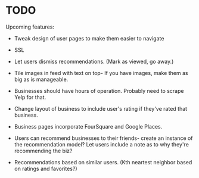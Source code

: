 # TODO


Upcoming features:

* Tweak design of user pages to make them easier to navigate

* SSL

* Let users dismiss recommendations. (Mark as viewed, go away.)

* Tile images in feed with text on top- If you have images, make them as big as is manageable.

* Businesses should have hours of operation. Probably need to scrape Yelp for that.

* Change layout of business to include user's rating if they've rated that business.

* Business pages incorporate FourSquare and Google Places.

* Users can recommend businesses to their friends- create an instance of the recommendation model? Let users include a note as to why they're recommending the biz?

* Recommendations based on similar users. (Kth neartest neighbor based on ratings and favorites?)


